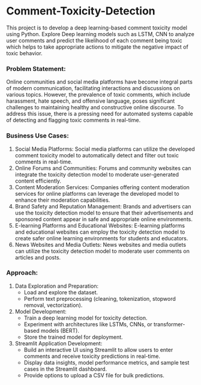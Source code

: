 # Comment-Toxicity-Detection
This project is to develop a deep learning-based comment toxicity model using Python. Explore Deep learning models such as LSTM, CNN to analyze user comments and predict the likelihood of each comment being toxic which helps to take appropriate actions to mitigate the negative impact of toxic behavior.

### Problem Statement:
Online communities and social media platforms have become integral parts of modern communication, facilitating interactions and discussions on various topics. However, the prevalence of toxic comments, which include harassment, hate speech, and offensive language, poses significant challenges to maintaining healthy and constructive online discourse. To address this issue, there is a pressing need for automated systems capable of detecting and flagging toxic comments in real-time.
### Business Use Cases:
1.	Social Media Platforms: Social media platforms can utilize the developed comment toxicity model to automatically detect and filter out toxic comments in real-time.
2.	Online Forums and Communities: Forums and community websites can integrate the toxicity detection model to moderate user-generated content efficiently.
3.	Content Moderation Services: Companies offering content moderation services for online platforms can leverage the developed model to enhance their moderation capabilities.
4.	Brand Safety and Reputation Management: Brands and advertisers can use the toxicity detection model to ensure that their advertisements and sponsored content appear in safe and appropriate online environments.
5.	E-learning Platforms and Educational Websites: E-learning platforms and educational websites can employ the toxicity detection model to create safer online learning environments for students and educators.
6.	News Websites and Media Outlets: News websites and media outlets can utilize the toxicity detection model to moderate user comments on articles and posts.

### Approach:
1.	Data Exploration and Preparation:
    - Load and explore the dataset.
    - Perform text preprocessing (cleaning, tokenization, stopword removal, vectorization).
2.	Model Development:
    - Train a deep learning model for toxicity detection.
    - Experiment with architectures like LSTMs, CNNs, or transformer-based models (BERT).
    - Store the trained model for deployment.
3.	Streamlit Application Development:
    - Build an interactive UI using Streamlit to allow users to enter comments and receive toxicity predictions in real-time.
    - Display data insights, model performance metrics, and sample test cases in the Streamlit dashboard.
    - Provide options to upload a CSV file for bulk predictions.
